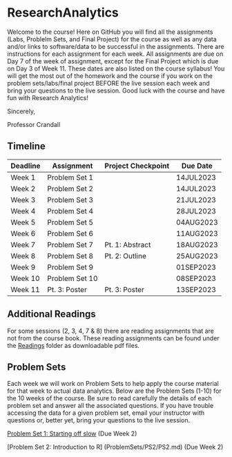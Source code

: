 # ResearchAnalytics
Welcome to the course! Here on GitHub you will find all the assignments (Labs, Problelm Sets, and Final Project) for the course as well as any data and/or links to software/data to be successful in the assignments.  There are instructions for each assignment for each week.  All assignments are due on Day 7 of the week of assignment, except for the Final Project which is due on Day 3 of Week 11.  These dates are also listed on the course syllabus!  You will get the most out of the homework and the course if you work on the problem sets/labs/final project BEFORE the live session each week and bring your questions to the live session.  Good luck with the course and have fun with Research Analytics!

Sincerely,

Professor Crandall

## Timeline
| Deadline | Assignment | Project Checkpoint | Due Date |
|:---------|-----------------|--------------------|-------------|
| Week 1 | Problem Set 1 | | 14JUL2023 |
| Week 2 | Problem Set 2 | | 14JUL2023 |
| Week 3 | Problem Set 3 | | 21JUL2023 |
| Week 4 | Problem Set 4 | | 28JUL2023 |
| Week 5 | Problem Set 5 | | 04AUG2023 |
| Week 6 | Problem Set 6 | | 11AUG2023 |
| Week 7 | Problem Set 7 | Pt. 1: Abstract |18AUG2023 |
| Week 8 | Problem Set 8 | Pt. 2: Outline | 25AUG2023 |
| Week 9 | Problem Set 9 | | 01SEP2023 |
| Week 10 | Problem Set 10 | | 08SEP2023 |
| Week 11 | Pt. 3: Poster | Pt. 3: Poster | 13SEP2023 |

## Additional Readings
For some sessions (2, 3, 4, 7 & 8) there are reading assignments that are not from the course book.  These reading assignments can be found under the [Readings](Readings/) folder as downloadable pdf files.

## Problem Sets

Each week we will work on Problem Sets to help apply the course material for that week to actual data analytics. Below are the Problem Sets (1-10) for the 10 weeks of the course. Be sure to read carefully the details of each problem set and answer all the associated questions. If you have trouble accessing the data for a given problem set, email your instructor with questions or, better yet, bring your questions to the live session.

[Problem Set 1: Starting off slow](ProblemSets/PS1/PS1.md) (Due Week 2)

[Problem Set 2: Introduction to R] (ProblemSets/PS2/PS2.md) (Due Week 2)
